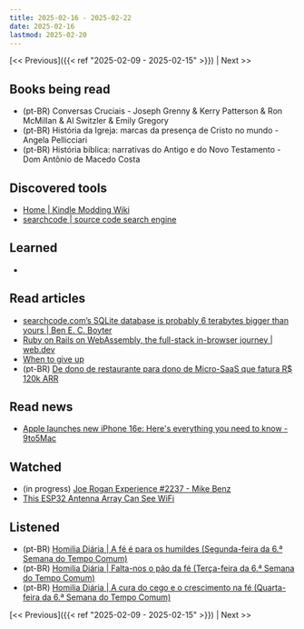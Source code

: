 ```yaml
---
title: 2025-02-16 - 2025-02-22
date: 2025-02-16
lastmod: 2025-02-20
---
```


[<< Previous]({{< ref "2025-02-09 - 2025-02-15" >}}) | Next >>

## Books being read
- (pt-BR) Conversas Cruciais - Joseph Grenny & Kerry Patterson & Ron McMillan &
  Al Switzler & Emily Gregory
- (pt-BR) História da Igreja: marcas da presença de Cristo no mundo - Angela
  Pellicciari
- (pt-BR) História bíblica: narrativas do Antigo e do Novo Testamento - Dom
  Antônio de Macedo Costa

## Discovered tools
- [Home | Kindle Modding Wiki](https://kindlemodding.org)
- [searchcode | source code search engine](https://searchcode.com)

## Learned
-

## Read articles
- [searchcode.com’s SQLite database is probably 6 terabytes bigger than yours | Ben E. C. Boyter](https://boyter.org/posts/searchcode-bigger-sqlite-than-you)
- [Ruby on Rails on WebAssembly, the full-stack in-browser journey | web.dev](https://web.dev/blog/ruby-on-rails-on-webassembly)
- [When to give up](https://world.hey.com/dhh/when-to-give-up-1dd951f9)
- (pt-BR) [De dono de restaurante para dono de Micro-SaaS que fatura R$ 120k ARR](https://microsaas.substack.com/p/de-dono-de-restaurante-para-dono)

## Read news
- [Apple launches new iPhone 16e: Here&#039;s everything you need to know - 9to5Mac](https://9to5mac.com/2025/02/19/apple-unveils-new-iphone-16e-heres-everything-you-need-to-know)

## Watched
- (in progress) [Joe Rogan Experience #2237 - Mike Benz](https://www.youtube.com/watch?v=rrJhQpvlkLA)
- [This ESP32 Antenna Array Can See WiFi](https://www.youtube.com/watch?v=sXwDrcd1t-E)

## Listened
- (pt-BR) [Homilia Diária | A fé é para os humildes (Segunda-feira da 6.ª Semana do Tempo Comum)](https://www.youtube.com/watch?v=u14yheOurGU)
- (pt-BR) [Homilia Diária | Falta-nos o pão da fé (Terça-feira da 6.ª Semana do Tempo Comum)](https://www.youtube.com/watch?v=yadKOIIT07k)
- (pt-BR) [Homilia Diária | A cura do cego e o crescimento na fé (Quarta-feira da 6.ª Semana do Tempo Comum)](https://www.youtube.com/watch?v=2h9K3-zg5e0)

[<< Previous]({{< ref "2025-02-09 - 2025-02-15" >}}) | Next >>
